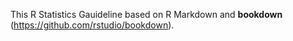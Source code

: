 This R Statistics Gauideline based on R Markdown and **bookdown** (https://github.com/rstudio/bookdown). 